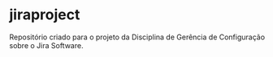 # jiraproject
Repositório criado para o projeto da Disciplina de Gerência de Configuração sobre o Jira Software.
